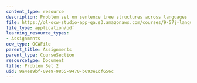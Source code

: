 ```yaml
---
content_type: resource
description: Problem set on sentence tree structures across languages
file: https://ol-ocw-studio-app-qa.s3.amazonaws.com/courses/9-57j-language-acquisition-fall-2001/9a4ee9bf09e998559470b693e1cf656c_problemset2.pdf
file_type: application/pdf
learning_resource_types:
- Assignments
ocw_type: OCWFile
parent_title: Assignments
parent_type: CourseSection
resourcetype: Document
title: Problem Set 2
uid: 9a4ee9bf-09e9-9855-9470-b693e1cf656c
---
```

